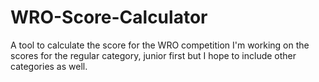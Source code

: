 # WRO-Score-Calculator
A tool to calculate the score for the WRO competition
I'm working on the scores for the regular category, junior first but I hope to include other categories as well.
